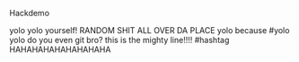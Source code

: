 Hackdemo

yolo
yolo yourself!
RANDOM SHIT ALL OVER DA PLACE
yolo because #yolo yolo
do you even git bro?
this is the mighty line!!!! #hashtag
HAHAHAHAHAHAHAHAHA
